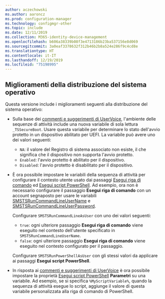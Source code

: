 ```yaml
---
author: aczechowski
ms.author: aaroncz
ms.prod: configuration-manager
ms.technology: configmgr-other
ms.topic: include
ms.date: 12/11/2019
ms.collection: M365-identity-device-management
ms.openlocfilehash: b606a38339b08f3e4713186b23ba537156e8d069
ms.sourcegitcommit: 3a0eaf3378632f312b46b2b8a524e286f9c4cd8e
ms.translationtype: HT
ms.contentlocale: it-IT
ms.lasthandoff: 12/19/2019
ms.locfileid: "75198995"
---
```

## <a name="bkmk_osd"></a> Miglioramenti della distribuzione del sistema operativo

Questa versione include i miglioramenti seguenti alla distribuzione del sistema operativo:

- Sulla base dei [commenti e suggerimenti di UserVoice](https://configurationmanager.uservoice.com/forums/300492-ideas/suggestions/19416577-create-an-osd-variable-for-secure-boot-smstssec), l'ambiente delle sequenze di attività include una nuova variabile di sola lettura `_TSSecureBoot`.<!--5842295--> Usare questa variabile per determinare lo stato dell'avvio protetto in un dispositivo abilitato per UEFI. La variabile può avere uno dei valori seguenti:

  - `NA`: il valore del Registro di sistema associato non esiste, il che significa che il dispositivo non supporta l'avvio protetto.
  - `Enabled`: l'avvio protetto è abilitato per il dispositivo.
  - `Disabled`: l'avvio protetto è disabilitato per il dispositivo.

- È ora possibile impostare le variabili della sequenza di attività per configurare il contesto utente usato dai passaggi [Esegui riga di comando](/configmgr/osd/understand/task-sequence-steps#BKMK_RunCommandLine) ed [Esegui script PowerShell](/configmgr/osd/understand/task-sequence-steps#BKMK_RunPowerShellScript).<!-- 5573175 --> Ad esempio, ora non è necessario configurare il passaggio **Esegui riga di comando** con un account segnaposto per usare le variabili [SMSTSRunCommandLineUserName](/configmgr/osd/understand/task-sequence-variables#SMSTSRunCommandLineUserName) e [SMSTSRunCommandLineUserPassword](/configmgr/osd/understand/task-sequence-variables#SMSTSRunCommandLineUserPassword).

  Configurare `SMSTSRunCommandLineAsUser` con uno dei valori seguenti:

  - `true`: ogni ulteriore passaggio **Esegui riga di comando** viene eseguito nel contesto dell'utente specificato in `SMSTSRunCommandLineUserName`.
  - `false`: ogni ulteriore passaggio **Esegui riga di comando** viene eseguito nel contesto configurato per il passaggio.

  Configurare `SMSTSRunPowerShellAsUser` con gli stessi valori da applicare ai passaggi **Esegui script PowerShell**.

- In risposta ai [commenti e suggerimenti di UserVoice](https://configurationmanager.uservoice.com/forums/300492-ideas/suggestions/38377201-pass-a-task-sequence-variable-to-powershell-script) è ora possibile impostare la proprietà [Esegui script PowerShell](/configmgr/osd/understand/task-sequence-steps#BKMK_RunPowerShellScript) **Parametri** su una variabile.<!-- 5690481 --> Ad esempio, se si specifica `%MyScriptVariable%`, quando la sequenza di attività esegue lo script, aggiunge il valore di questa variabile personalizzata alla riga di comando di PowerShell.
